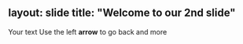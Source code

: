 layout: slide
title: "Welcome to our 2nd slide"
---
Your text
Use the left **arrow** to go back
and more
